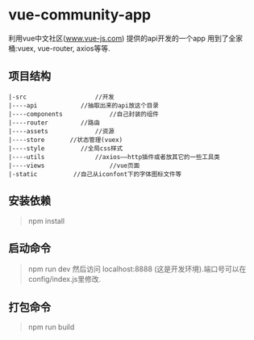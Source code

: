 # vue-community-app
利用vue中文社区(www.vue-js.com) 提供的api开发的一个app
用到了全家桶:vuex, vue-router, axios等等.

## 项目结构
```
|-src  					//开发
|----api  			//抽取出来的api放这个目录
|----components  			//自己封装的组件
|----router  		//路由
|----assets  			//资源
|----store       //状态管理(vuex)
|----style  		//全局css样式
|----utils  			//axios——http插件或者放其它的一些工具类
|----views  				//vue页面
|-static          //自己从iconfont下的字体图标文件等
```

## 安装依赖
> npm install
## 启动命令
> npm run dev 然后访问 localhost:8888 (这是开发环境).端口号可以在 config/index.js里修改.
## 打包命令
> npm run build

